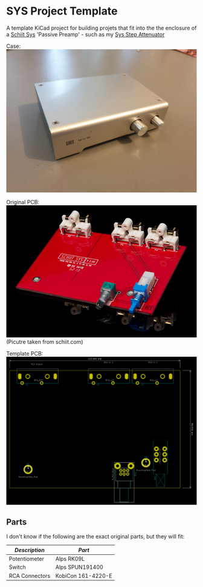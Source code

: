 # SYS Project Template

A template KiCad project for building projets that fit into the the enclosure
of a [Schiit Sys](https://www.schiit.com/products/sys) 'Passive Preamp' - such as my [Sys Step Attenuator](www.github.com/TheSchilk/SYS_ProjectTemplate.git)

Case:
![The Case.](Doc/outside.jpg)

Original PCB:
![The Original PCB.](Doc/original_pcb.jpg)
(Picutre taken from schiit.com)

Template PCB:
![The PCB Template.](Doc/template.png)

## Parts

I don't know if the following are the exact original parts, but they will
fit:

| *Description*  | *Part*             |
|----------------|--------------------|
| Potentiometer  | Alps RK09L         |
| Switch         | Alps SPUN191400    |
| RCA Connectors | KobiCon 161-4220-E |



